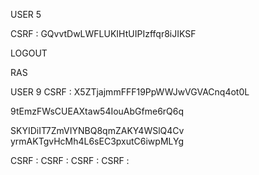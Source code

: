 USER 5

CSRF : GQvvtDwLWFLUKIHtUIPIzffqr8iJIKSF


LOGOUT

RAS


USER 9
CSRF :  X5ZTjajmmFFF19PpWWJwVGVACnq4ot0L





9tEmzFWsCUEAXtaw54IouAbGfme6rQ6q



SKYIDiIT7ZmVIYNBQ8qmZAKY4WSlQ4Cv
yrmAKTgvHcMh4L6sEC3pxutC6iwpMLYg



CSRF :
CSRF :
CSRF :
CSRF :